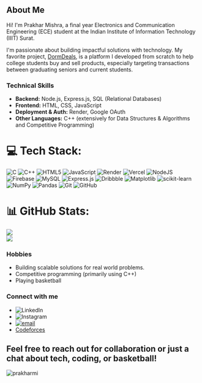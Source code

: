 ## About Me

Hi! I'm Prakhar Mishra, a final year Electronics and Communication Engineering (ECE) student at the Indian Institute of Information Technology (IIIT) Surat.

I'm passionate about building impactful solutions with technology. My favorite project, [DormDeals](https://github.com/prakharmi/dormdeals), is a platform I developed from scratch to help college students buy and sell products, especially targeting transactions between graduating seniors and current students.

### Technical Skills
- **Backend:** Node.js, Express.js, SQL (Relational Databases)
- **Frontend:** HTML, CSS, JavaScript
- **Deployment & Auth:** Render, Google OAuth
- **Other Languages:** C++ (extensively for Data Structures & Algorithms and Competitive Programming)

# 💻 Tech Stack:
![C](https://img.shields.io/badge/c-%2300599C.svg?style=for-the-badge&logo=c&logoColor=white) ![C++](https://img.shields.io/badge/c++-%2300599C.svg?style=for-the-badge&logo=c%2B%2B&logoColor=white) ![HTML5](https://img.shields.io/badge/html5-%23E34F26.svg?style=for-the-badge&logo=html5&logoColor=white) ![JavaScript](https://img.shields.io/badge/javascript-%23323330.svg?style=for-the-badge&logo=javascript&logoColor=%23F7DF1E) ![Render](https://img.shields.io/badge/Render-%46E3B7.svg?style=for-the-badge&logo=render&logoColor=white) ![Vercel](https://img.shields.io/badge/vercel-%23000000.svg?style=for-the-badge&logo=vercel&logoColor=white) ![NodeJS](https://img.shields.io/badge/node.js-6DA55F?style=for-the-badge&logo=node.js&logoColor=white) ![Firebase](https://img.shields.io/badge/firebase-a08021?style=for-the-badge&logo=firebase&logoColor=ffcd34) ![MySQL](https://img.shields.io/badge/mysql-4479A1.svg?style=for-the-badge&logo=mysql&logoColor=white) ![Express.js](https://img.shields.io/badge/express.js-%23404d59.svg?style=for-the-badge&logo=express&logoColor=%2361DAFB) ![Dribbble](https://img.shields.io/badge/Dribbble-EA4C89?style=for-the-badge&logo=dribbble&logoColor=white) ![Matplotlib](https://img.shields.io/badge/Matplotlib-%23ffffff.svg?style=for-the-badge&logo=Matplotlib&logoColor=black) ![scikit-learn](https://img.shields.io/badge/scikit--learn-%23F7931E.svg?style=for-the-badge&logo=scikit-learn&logoColor=white) ![NumPy](https://img.shields.io/badge/numpy-%23013243.svg?style=for-the-badge&logo=numpy&logoColor=white) ![Pandas](https://img.shields.io/badge/pandas-%23150458.svg?style=for-the-badge&logo=pandas&logoColor=white) ![Git](https://img.shields.io/badge/git-%23F05033.svg?style=for-the-badge&logo=git&logoColor=white) ![GitHub](https://img.shields.io/badge/github-%23121011.svg?style=for-the-badge&logo=github&logoColor=white)

# 📊 GitHub Stats:
![](https://nirzak-streak-stats.vercel.app/?user=prakharmi&theme=dark&hide_border=true)<br/>
![](https://github-readme-stats.vercel.app/api/top-langs/?username=prakharmi&theme=dark&hide_border=true&include_all_commits=false&count_private=false&layout=compact)

### Hobbies
- Building scalable solutions for real world problems.
- Competitive programming (primarily using C++)
- Playing basketball

### Connect with me
- ![LinkedIn](https://img.shields.io/badge/LinkedIn-%230077B5.svg?logo=linkedin&logoColor=white)
- ![Instagram](https://img.shields.io/badge/Instagram-%23E4405F.svg?logo=Instagram&logoColor=white)
- [![email](https://img.shields.io/badge/Email-D14836?logo=gmail&logoColor=white)](mailto:prakharmishraa30@gmail.com) 
- [Codeforces](https://codeforces.com/profile/prakharmishra)

Feel free to reach out for collaboration or just a chat about tech, coding, or basketball!
---
<p align="left"> <img src="https://komarev.com/ghpvc/?username=prakharmi&label=Profile%20views&color=0e75b6&style=flat" alt="prakharmi" /> </p>
